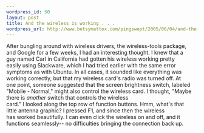 ```yaml
--- 
wordpress_id: 50
layout: post
title: And the wireless is working . . .
wordpress_url: http://www.betsymattox.com/pingswept/2005/06/04/and-the-wireless-is-working/
---
```

After bungling around with wireless drivers, the wireless-tools package,<br />
and Google for a few weeks, I had an interesting thought. I knew that a<br />
guy named Carl in California had gotten his wireless working pretty<br />
easily using Slackware, which I had tried earlier with the same error<br />
symptoms as with Ubuntu. In all cases, it sounded like everything was<br />
working correctly, but that my wireless card's radio was turned off.  At<br />
one point, someone suggested that the screen brightness switch, labeled<br />
"Mobile - Normal," might also control the wireless card.
I thought, "Maybe there is *another* switch that controls the wireless<br />
card." I looked along the top row of function buttons. Hmm, what's that<br />
little antenna graphic? I pressed  F1, and since then the wireless<br />
has worked beautifully. I can even click the wireless on and off, and it<br />
functions seamlessly-- no difficulties bringing the connection back up.<br />


